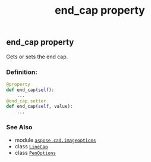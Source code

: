 ﻿---
title: end_cap property
second_title: Aspose.CAD for Python via .NET API References
description: 
type: docs
weight: 30
url: /aspose.cad.imageoptions/penoptions/end_cap/
is_root: false
---

## end_cap property


Gets or sets the end cap.
### Definition:
```python
@property
def end_cap(self):
    ...
@end_cap.setter
def end_cap(self, value):
    ...
```

### See Also
* module [`aspose.cad.imageoptions`](../../)
* class [`LineCap`](/cad/python-net/aspose.cad/linecap)
* class [`PenOptions`](/cad/python-net/aspose.cad.imageoptions/penoptions)
